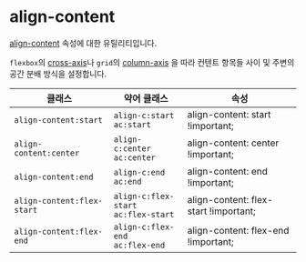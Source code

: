 # align-content

[align-content](https://developer.mozilla.org/en-US/docs/Web/CSS/align-content) 속성에 대한 유틸리티입니다.

<code>flexbox</code>의 [cross-axis](https://developer.mozilla.org/en-US/docs/Glossary/Cross_Axis)나 <code>grid</code>의 [column-axis](https://developer.mozilla.org/en-US/docs/Glossary/Grid_Axis) 을 따라 컨텐트 항목들 사이 및 주변의 공간 분배 방식을 설정합니다.

<table>
  <thead>
    <tr>
      <th scope="col">클래스</th>
      <th scope="col">약어 클래스</th>
      <th scope="col">속성</th>
    </tr>
  </thead>
<tbody>
  <!-- align-content:start -->
  <tr>
    <td><code>align-content:start</code></td>
    <td>
      <code>align-c:start</code><br>
      <code>ac:start</code>
    </td>
    <td>
      <span class="code">align-content: start !important;</span>
    </td>
  </tr>

  <!-- align-content:center -->
  <tr>
    <td><code>align-content:center</code></td>
    <td>
      <code>align-c:center</code><br>
      <code>ac:center</code>
    </td>
    <td>
      <span class="code">align-content: center !important;</span>
    </td>
  </tr>

  <!-- align-content:end -->
  <tr>
    <td><code>align-content:end</code></td>
    <td>
      <code>align-c:end</code><br>
      <code>ac:end</code>
    </td>
    <td>
      <span class="code">align-content: end !important;</span>
    </td>
  </tr>

  <!-- align-content:flex-start -->
  <tr>
    <td><code>align-content:flex-start</code></td>
    <td>
      <code>align-c:flex-start</code><br>
      <code>ac:flex-start</code>
    </td>
    <td>
      <span class="code">align-content: flex-start !important;</span>
    </td>
  </tr>

  <!-- align-content:flex-end -->
  <tr>
    <td><code>align-content:flex-end</code></td>
    <td>
      <code>align-c:flex-end</code><br>
      <code>ac:flex-end</code>
    </td>
    <td>
      <span class="code">align-content: flex-end !important;</span>
    </td>
  </tr>
</tbody>

</table>
